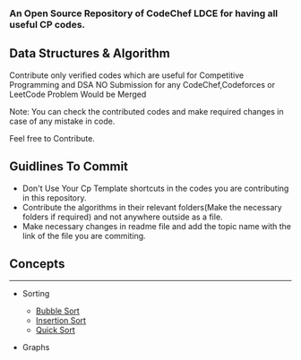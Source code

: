 ### An Open Source Repository of CodeChef LDCE for having all useful CP codes.
## Data Structures & Algorithm
Contribute only verified codes which are useful for Competitive Programming and DSA NO Submission for any CodeChef,Codeforces or LeetCode Problem Would be Merged

Note: You can check the contributed codes and make required changes in case of any mistake in code.

Feel free to Contribute.

<b><h2>Guidlines To Commit</b></h2>
- Don't Use Your Cp Template shortcuts in the codes you are contributing in this repository.
- Contribute the algorithms in their relevant folders(Make the necessary folders if required) and not anywhere outside as a file.
- Make necessary changes in readme file and add the topic name with the link of the file you are commiting.


## Concepts

---
- Sorting
  - [Bubble Sort](https://github.com/CodeChefLDCE/CodeChef_LDCE_CP/master/Sorting/Bubble_Sort.cpp)
  - [Insertion Sort](https://github.com/CodeChefLDCE/CodeChef_LDCE_CP/master/Sorting/Insertion_Sort.cpp)
  - [Quick Sort](https://github.com/CodeChefLDCE/CodeChef_LDCE_CP/master/Sorting/Quick_Sort.cpp)
  
- Graphs
